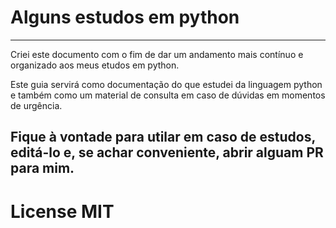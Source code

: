 # Alguns estudos em python

---

Criei este documento com o fim de dar
um andamento mais contínuo e organizado aos meus etudos em python.

Este guia servirá como documentação do que estudei da linguagem python
e também como um material de consulta em caso de dúvidas
em momentos de urgência.

Fique à vontade para utilar em caso de estudos, editá-lo e,
se achar conveniente, abrir alguam PR para mim.
---

# License MIT

